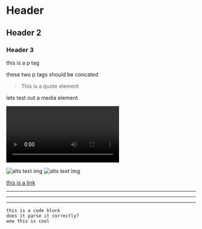 # Header

## Header 2

### Header 3

this is a p tag

these two p tags 
should be concated

> This is a quote element

lets test out a media element

![alts text vid](path/to/file.mp4)

![alts text img](path/to/fils.jpg)
![alts text img](path/to/fils.jpg)

[this is a link](www.link.com)

---

***

___

```
this is a code block
does it parse it correctly?
wow this is cool
```
